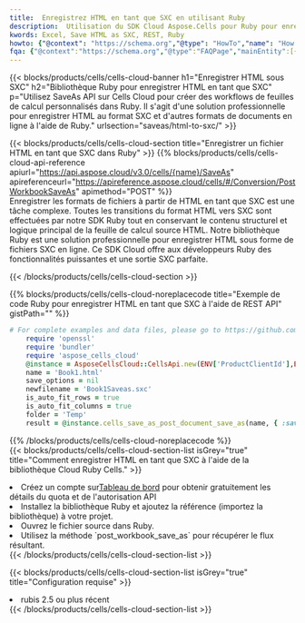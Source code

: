 ```yaml
---
title:  Enregistrez HTML en tant que SXC en utilisant Ruby
description:  Utilisation du SDK Cloud Aspose.Cells pour Ruby pour enregistrer le fichier au format HTML en tant que fichier au format SXC.
kwords: Excel, Save HTML as SXC, REST, Ruby
howto: {"@context": "https://schema.org","@type": "HowTo","name": "How to save HTML as SXC using the Cells Cloud Ruby library.","description": "How to save HTML as SXC using the Cells Cloud Ruby library.","image": {"@type": "ImageObject"},"url": "/ruby/saveas/html-to-sxc/","step": [{ "@type": "HowToStep","name": "How to save HTML as SXC using the Cells Cloud Ruby library. step 1", "image": {"@type": "ImageObject",},"url": "/ruby/saveas/html-to-sxc/","text": "Register an account at <a href='https://dashboard.aspose.cloud/'>Dashboard</a> to get free API quota & authorization details",},{ "@type": "HowToStep","name": "How to save HTML as SXC using the Cells Cloud Ruby library. step 1", "image": {"@type": "ImageObject",},"url": "/ruby/saveas/html-to-sxc/","text": "Install Ruby library and add the reference (import the library) to your project.",},{ "@type": "HowToStep","name": "How to save HTML as SXC using the Cells Cloud Ruby library. step 1", "image": {"@type": "ImageObject",},"url": "/ruby/saveas/html-to-sxc/","text": "Open the source file in Ruby.",},{ "@type": "HowToStep","name": "How to save HTML as SXC using the Cells Cloud Ruby library. step 1", "image": {"@type": "ImageObject",},"url": "/ruby/saveas/html-to-sxc/","text": "Use the `post_workbook_save_as` method to retrieve the resulting stream.",}, ],"supply": {"@type": "HowToSupply","name": "document"},"tool": [{"@type": "HowToTool","name": "RubyMine, Visual Studio Code, Aptana Studio, NetBeans"},{"@type": "HowToTool","name": "Aspose Cells"}],"totalTime": "PT6M"}
fqa: {"@context":"https://schema.org","@type":"FAQPage","mainEntity":[{"@type":"Question","name":"Why save file as other formats file in C# using REST API?","acceptedAnswer":{"@type":"Answer","text":"Documents are encoded in many ways, and some files may be incompatible with the software you use. To open and read such files, just save them as appropriate file formats.<br/><ol><li>Install .NET SDK and add the reference (import the library) to your project.</li><li>Open the source file in C# using REST API.</li><li>Call the PostWorkbookSaveAsRequest() method, passing an output filename with required extension.</li><li>Get the result of save as a separate file.</li></ol>"}},{"@type":"Question","name":"What file formats can I save as with your C# library?","acceptedAnswer":{"@type":"Answer","text":"We support a variety of file formats for conversion using .NET library, including XLSX, Excel, xls , PDF, CSV, HTML, Markdown, XML, PNG, JPG, TIFF, Json, TXT and many more."}},{"@type":"Question","name":"What is the maximum allowed file size for conversion using this .NET library?","acceptedAnswer":{"@type":"Answer","text":"There are no file size limits for format conversions using .NET library."}}]}
---
```

{{< blocks/products/cells/cells-cloud-banner h1="Enregistrer HTML sous SXC" h2="Bibliothèque Ruby pour enregistrer HTML en tant que SXC" p="Utilisez SaveAs API sur Cells Cloud pour créer des workflows de feuilles de calcul personnalisés dans Ruby. Il s\'agit d\'une solution professionnelle pour enregistrer HTML au format SXC et d\'autres formats de documents en ligne à l\'aide de Ruby." urlsection="saveas/html-to-sxc/" >}}

{{< blocks/products/cells/cells-cloud-section title="Enregistrer un fichier HTML en tant que SXC dans Ruby" >}}
{{% blocks/products/cells/cells-cloud-api-reference apiurl="https://api.aspose.cloud/v3.0/cells/{name}/SaveAs" apireferenceurl="https://apireference.aspose.cloud/cells/#/Conversion/PostWorkbookSaveAs" apimethod="POST" %}}
<br/>
Enregistrer les formats de fichiers à partir de HTML en tant que SXC est une tâche complexe. Toutes les transitions du format HTML vers SXC sont effectuées par notre SDK Ruby tout en conservant le contenu structurel et logique principal de la feuille de calcul source HTML. Notre bibliothèque Ruby est une solution professionnelle pour enregistrer HTML sous forme de fichiers SXC en ligne. Ce SDK Cloud offre aux développeurs Ruby des fonctionnalités puissantes et une sortie SXC parfaite.

{{< /blocks/products/cells/cells-cloud-section >}}

{{% blocks/products/cells/cells-cloud-noreplacecode title="Exemple de code Ruby pour enregistrer HTML en tant que SXC à l\'aide de REST API" gistPath="" %}}
  
```ruby
# For complete examples and data files, please go to https://github.com/aspose-cells-cloud/aspose-cells-cloud-ruby/
    require 'openssl'
    require 'bundler'
    require 'aspose_cells_cloud'
    @instance = AsposeCellsCloud::CellsApi.new(ENV['ProductClientId'],ENV['ProductClientSecret'])
    name = 'Book1.html'
    save_options = nil
    newfilename = 'Book1Saveas.sxc'
    is_auto_fit_rows = true
    is_auto_fit_columns = true
    folder = 'Temp'
    result = @instance.cells_save_as_post_document_save_as(name, { :save_options=>save_options, :newfilename=>(folder+"/"+newfilename), :is_auto_fit_rows=>is_auto_fit_rows, :is_auto_fit_columns=>is_auto_fit_columns, :folder=>folder})
```
  
{{% /blocks/products/cells/cells-cloud-noreplacecode %}}
<br/>
{{< blocks/products/cells/cells-cloud-section-list isGrey="true" title="Comment enregistrer HTML en tant que SXC à l\'aide de la bibliothèque Cloud Ruby Cells." >}}
<li> Créez un compte sur<a href="https://dashboard.aspose.cloud/">Tableau de bord</a> pour obtenir gratuitement les détails du quota et de l'autorisation API</li>
<li>Installez la bibliothèque Ruby et ajoutez la référence (importez la bibliothèque) à votre projet.</li>
<li>Ouvrez le fichier source dans Ruby.</li>
<li>Utilisez la méthode `post_workbook_save_as` pour récupérer le flux résultant.</li>
{{< /blocks/products/cells/cells-cloud-section-list >}}

{{< blocks/products/cells/cells-cloud-section-list isGrey="true" title="Configuration requise" >}}
<li>rubis 2.5 ou plus récent</li>
{{< /blocks/products/cells/cells-cloud-section-list >}}
